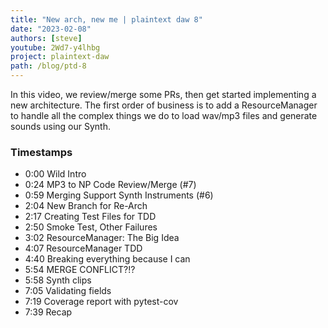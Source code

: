```yaml
---
title: "New arch, new me | plaintext daw 8"
date: "2023-02-08"
authors: [steve]
youtube: 2Wd7-y4lhbg
project: plaintext-daw
path: /blog/ptd-8
---
```


<YouTubePlayer youtubeLink={frontmatter.youtube} />

In this video, we review/merge some PRs, then get started implementing a new architecture. The first order of business is to add a ResourceManager to handle all the complex things we do to load wav/mp3 files and generate sounds using our Synth.

<!-- truncate -->

### Timestamps

- 0:00 Wild Intro
- 0:24 MP3 to NP Code Review/Merge (#7)
- 0:59 Merging Support Synth Instruments (#6)
- 2:04 New Branch for Re-Arch
- 2:17 Creating Test Files for TDD
- 2:50 Smoke Test, Other Failures
- 3:02 ResourceManager: The Big Idea
- 4:07 ResourceManager TDD
- 4:40 Breaking everything because I can
- 5:54 MERGE CONFLICT?!?
- 5:58 Synth clips
- 7:05 Validating fields
- 7:19 Coverage report with pytest-cov
- 7:39 Recap
